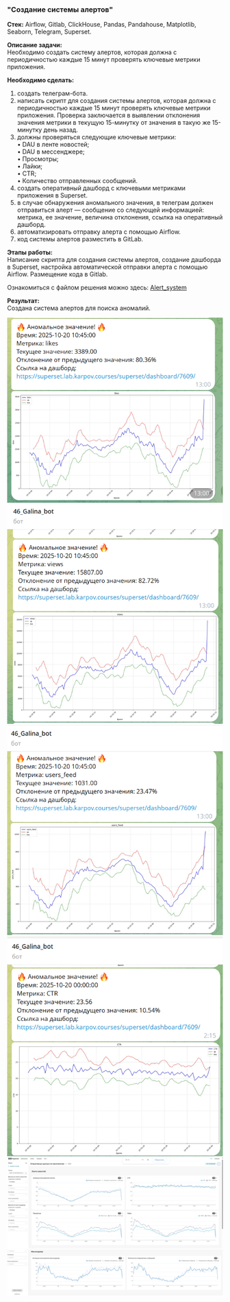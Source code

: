 ### "Создание системы алертов"   

**Стек:** Airflow, Gitlab, ClickHouse, Pandas, Pandahouse, Matplotlib, Seaborn, Telegram, Superset.  

**Описание задачи:**   
Необходимо создать систему алертов, которая должна с периодичностью каждые 15 минут проверять ключевые метрики приложения.

**Необходимо сделать:**   
1. создать телеграм-бота.  
2. написать скрипт для создания системы алертов, которая должна с периодичностью каждые 15 минут проверять ключевые метрики приложения. Проверка заключается в выявлении отклонения значения метрики в текущую 15-минутку от значения в такую же 15-минутку день назад.
3. должны проверяться следующие ключевые метрики:  
•	DAU в ленте новостей;  
•	DAU в мессенджере;  
•	Просмотры;  
•	Лайки;  
•	CTR;  
•	Количество отправленных сообщений.  
4. создать оперативный дашборд с ключевыми метриками приложения в Superset.
5. в случае обнаружения аномального значения, в телеграм должен отправиться алерт — сообщение со следующей информацией: метрика, ее значение, величина отклонения, ссылка на оперативный дашборд.
6. автоматизировать отправку алерта с помощью Airflow.
7. код системы алертов разместить в GitLab.

**Этапы работы:**  
Написание скрипта для создания системы алертов, создание дашборда в Superset, настройка автоматической отправки алерта с помощью Airflow. Размещение кода в Gitlab.

Ознакомиться с файлом решения можно здесь: [Alert_system]( https://github.com/NailyaGalina/Airflow_alert_system/blob/main/Alert_system.py)  

**Результат:**  
Создана система алертов для поиска аномалий.

![скриншот](Screenshot_5.png)
![скриншот](Screenshot_6.png)
![скриншот](Screenshot_7.png)
![скриншот](Screenshot_10.png)
![скриншот](оперативный_дашборд_1.png)
![скриншот](оперативный_дашборд_2.png)

